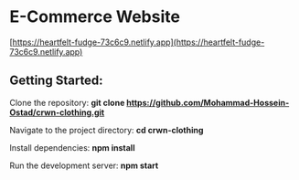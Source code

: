# E-Commerce Website

[https://heartfelt-fudge-73c6c9.netlify.app](https://heartfelt-fudge-73c6c9.netlify.app)

## Getting Started:
Clone the repository: **git clone https://github.com/Mohammad-Hossein-Ostad/crwn-clothing.git**

Navigate to the project directory: **cd crwn-clothing**

Install dependencies: **npm install**

Run the development server: **npm start**
